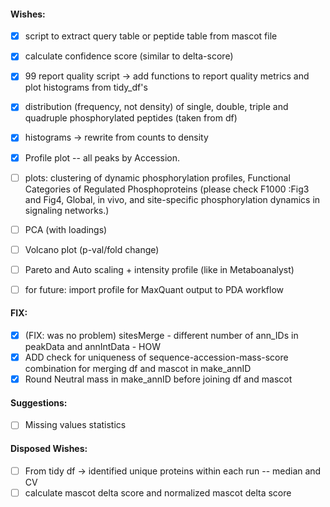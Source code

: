 #### Wishes:

- [x] script to extract query table or peptide table from mascot file
- [x] calculate confidence score (similar to delta-score)
- [x] 99 report quality script -> add functions to report quality metrics and plot histograms from tidy_df's
- [x] distribution (frequency, not density) of single, double, triple and quadruple phosphorylated peptides (taken from df)
- [x] histograms -> rewrite from counts to density
- [x] Profile plot -- all peaks by Accession.

- [ ] plots: clustering of dynamic phosphorylation profiles, Functional Categories of Regulated Phosphoproteins (please check F1000 :Fig3 and Fig4, Global, in vivo, and site-specific phosphorylation dynamics in signaling networks.)
- [ ] PCA (with loadings)
- [ ] Volcano plot (p-val/fold change)
- [ ] Pareto and Auto scaling + intensity profile (like in Metaboanalyst)

- [ ] for future: import profile for MaxQuant output to PDA workflow

#### FIX:
- [x] (FIX: was no problem) sitesMerge - different number of ann_IDs in peakData and annIntData - HOW
- [x] ADD check for uniqueness of sequence-accession-mass-score combination for merging df and mascot in make_annID
- [x] Round Neutral mass in make_annID before joining df and mascot

#### Suggestions:
- [ ] Missing values statistics

#### Disposed Wishes:
- [ ] From tidy df -> identified unique proteins within each run -- median and CV
- [ ] calculate mascot delta score and normalized mascot delta score
